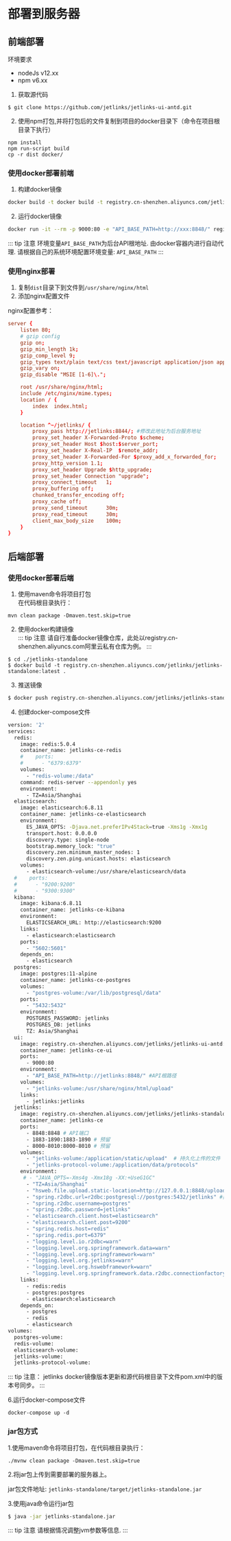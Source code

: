 # 部署到服务器

## 前端部署

环境要求
- nodeJs v12.xx
- npm v6.xx

1. 获取源代码  
```shell script
$ git clone https://github.com/jetlinks/jetlinks-ui-antd.git
```

2. 使用npm打包,并将打包后的文件复制到项目的docker目录下（命令在项目根目录下执行）  
```shell script
npm install
npm run-script build 
cp -r dist docker/       
```

### 使用docker部署前端
1. 构建docker镜像  
```bash
docker build -t docker build -t registry.cn-shenzhen.aliyuncs.com/jetlinks/jetlinks-ui-antd ./docker
```

2. 运行docker镜像  
```bash
docker run -it --rm -p 9000:80 -e "API_BASE_PATH=http://xxx:8848/" registry.cn-shenzhen.aliyuncs.com/jetlinks/jetlinks-ui-antd
```
::: tip 注意
环境变量`API_BASE_PATH`为后台API根地址. 由docker容器内进行自动代理. 请根据自己的系统环境配置环境变量: `API_BASE_PATH`
:::

### 使用nginx部署

1. 复制`dist`目录下到文件到`/usr/share/nginx/html`
2. 添加nginx配置文件

nginx配置参考：

```conf
server {
    listen 80;
    # gzip config
    gzip on;
    gzip_min_length 1k;
    gzip_comp_level 9;
    gzip_types text/plain text/css text/javascript application/json application/javascript application/x-javascript application/xml;
    gzip_vary on;
    gzip_disable "MSIE [1-6]\.";

    root /usr/share/nginx/html;
    include /etc/nginx/mime.types;
    location / {
        index  index.html;
    }

    location ^~/jetlinks/ {
        proxy_pass http://jetlinks:8844/; #修改此地址为后台服务地址
        proxy_set_header X-Forwarded-Proto $scheme;
        proxy_set_header Host $host:$server_port;
        proxy_set_header X-Real-IP  $remote_addr;
        proxy_set_header X-Forwarded-For $proxy_add_x_forwarded_for;
        proxy_http_version 1.1;
        proxy_set_header Upgrade $http_upgrade;
        proxy_set_header Connection "upgrade";
        proxy_connect_timeout   1;
        proxy_buffering off;
        chunked_transfer_encoding off;
        proxy_cache off;
        proxy_send_timeout      30m;
        proxy_read_timeout      30m;
        client_max_body_size    100m;
    }
}
```


## 后端部署

### 使用docker部署后端

1. 使用maven命令将项目打包  
在代码根目录执行：  

```shell script
mvn clean package -Dmaven.test.skip=true
```

2. 使用docker构建镜像  
::: tip 注意
请自行准备docker镜像仓库，此处以registry.cn-shenzhen.aliyuncs.com阿里云私有仓库为例。
:::

```shell script
$ cd ./jetlinks-standalone
$ docker build -t registry.cn-shenzhen.aliyuncs.com/jetlinks/jetlinks-standalone:latest .
```

3. 推送镜像

```bash
$ docker push registry.cn-shenzhen.aliyuncs.com/jetlinks/jetlinks-standalone:latest
```

4. 创建docker-compose文件  

```bash
version: '2'
services:
  redis:
    image: redis:5.0.4
    container_name: jetlinks-ce-redis
    #    ports:
    #      - "6379:6379"
    volumes:
      - "redis-volume:/data"
    command: redis-server --appendonly yes
    environment:
      - TZ=Asia/Shanghai
  elasticsearch:
    image: elasticsearch:6.8.11
    container_name: jetlinks-ce-elasticsearch
    environment:
      ES_JAVA_OPTS: -Djava.net.preferIPv4Stack=true -Xms1g -Xmx1g
      transport.host: 0.0.0.0
      discovery.type: single-node
      bootstrap.memory_lock: "true"
      discovery.zen.minimum_master_nodes: 1
      discovery.zen.ping.unicast.hosts: elasticsearch
    volumes:
      - elasticsearch-volume:/usr/share/elasticsearch/data
  #    ports:
  #      - "9200:9200"
  #      - "9300:9300"
  kibana:
    image: kibana:6.8.11
    container_name: jetlinks-ce-kibana
    environment:
      ELASTICSEARCH_URL: http://elasticsearch:9200
    links:
      - elasticsearch:elasticsearch
    ports:
      - "5602:5601"
    depends_on:
      - elasticsearch
  postgres:
    image: postgres:11-alpine
    container_name: jetlinks-ce-postgres
    volumes:
      - "postgres-volume:/var/lib/postgresql/data"
    ports:
      - "5432:5432"
    environment:
      POSTGRES_PASSWORD: jetlinks
      POSTGRES_DB: jetlinks
      TZ: Asia/Shanghai
  ui:
    image: registry.cn-shenzhen.aliyuncs.com/jetlinks/jetlinks-ui-antd:latest
    container_name: jetlinks-ce-ui
    ports:
      - 9000:80
    environment:
      - "API_BASE_PATH=http://jetlinks:8848/" #API根路径
    volumes:
      - "jetlinks-volume:/usr/share/nginx/html/upload"
    links:
      - jetlinks:jetlinks
  jetlinks:
    image: registry.cn-shenzhen.aliyuncs.com/jetlinks/jetlinks-standalone:latest
    container_name: jetlinks-ce
    ports:
      - 8848:8848 # API端口
      - 1883-1890:1883-1890 # 预留
      - 8000-8010:8000-8010 # 预留
    volumes:
      - "jetlinks-volume:/application/static/upload"  # 持久化上传的文件
      - "jetlinks-protocol-volume:/application/data/protocols"
    environment:
     # - "JAVA_OPTS=-Xms4g -Xmx18g -XX:+UseG1GC"
      - "TZ=Asia/Shanghai"
      - "hsweb.file.upload.static-location=http://127.0.0.1:8848/upload"  #上传的静态文件访问根地址,为ui的地址.
      - "spring.r2dbc.url=r2dbc:postgresql://postgres:5432/jetlinks" #数据库连接地址
      - "spring.r2dbc.username=postgres"
      - "spring.r2dbc.password=jetlinks"
      - "elasticsearch.client.host=elasticsearch"
      - "elasticsearch.client.post=9200"
      - "spring.redis.host=redis"
      - "spring.redis.port=6379"
      - "logging.level.io.r2dbc=warn"
      - "logging.level.org.springframework.data=warn"
      - "logging.level.org.springframework=warn"
      - "logging.level.org.jetlinks=warn"
      - "logging.level.org.hswebframework=warn"
      - "logging.level.org.springframework.data.r2dbc.connectionfactory=warn"
    links:
      - redis:redis
      - postgres:postgres
      - elasticsearch:elasticsearch
    depends_on:
      - postgres
      - redis
      - elasticsearch
volumes:
  postgres-volume:
  redis-volume:
  elasticsearch-volume:
  jetlinks-volume:
  jetlinks-protocol-volume:
```

::: tip 注意：
jetlinks docker镜像版本更新和源代码根目录下文件pom.xml中的版本号同步。
:::

6.运行docker-compose文件

```shell script
docker-compose up -d
```

### jar包方式

1.使用maven命令将项目打包，在代码根目录执行：  
   
```shell script
./mvnw clean package -Dmaven.test.skip=true
```

2.将jar包上传到需要部署的服务器上。  

jar包文件地址: `jetlinks-standalone/target/jetlinks-standalone.jar`

3.使用java命令运行jar包  

```bash
$ java -jar jetlinks-standalone.jar
```

::: tip 注意
请根据情况调整jvm参数等信息.
:::

